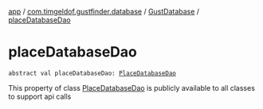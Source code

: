 [app](../../index.md) / [com.timgeldof.gustfinder.database](../index.md) / [GustDatabase](index.md) / [placeDatabaseDao](./place-database-dao.md)

# placeDatabaseDao

`abstract val placeDatabaseDao: `[`PlaceDatabaseDao`](../-place-database-dao/index.md)

This property of class [PlaceDatabaseDao](../-place-database-dao/index.md) is publicly available to all classes to support api calls

